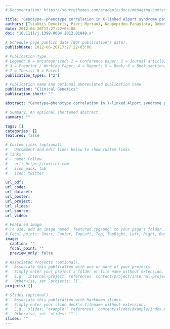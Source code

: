 ```yaml
---
# Documentation: https://sourcethemes.com/academic/docs/managing-content/

title: "Genotype--phenotype correlation in X-linked Alport syndrome patients carrying missense mutations in the collagenous domain of COL4A5"
authors: [Tsiakkis Demetris, Pieri Myrtani, Koupepidou Panayiota, Demosthenous Panayiota, Panayidou Klea, Deltas Constantinos]
date: 2012-06-26T17:27:22+03:00
doi: "10.1111/j.1399-0004.2012.01849.x"

# Schedule page publish date (NOT publication's date).
publishDate: 2012-06-26T17:27:22+03:00

# Publication type.
# Legend: 0 = Uncategorized; 1 = Conference paper; 2 = Journal article;
# 3 = Preprint / Working Paper; 4 = Report; 5 = Book; 6 = Book section;
# 7 = Thesis; 8 = Patent
publication_types: ["2"]

# Publication name and optional abbreviated publication name.
publication: "Clinical Genetics"
publication_short: ""

abstract: "Genotype–phenotype correlation in X-linked Alport syndrome patients carrying missense mutations in the collagenous domain of COL4A5"

# Summary. An optional shortened abstract.
summary: ""

tags: []
categories: []
featured: false

# Custom links (optional).
#   Uncomment and edit lines below to show custom links.
# links:
# - name: Follow
#   url: https://twitter.com
#   icon_pack: fab
#   icon: twitter

url_pdf:
url_code:
url_dataset:
url_poster:
url_project:
url_slides:
url_source:
url_video:

# Featured image
# To use, add an image named `featured.jpg/png` to your page's folder. 
# Focal points: Smart, Center, TopLeft, Top, TopRight, Left, Right, BottomLeft, Bottom, BottomRight.
image:
  caption: ""
  focal_point: ""
  preview_only: false

# Associated Projects (optional).
#   Associate this publication with one or more of your projects.
#   Simply enter your project's folder or file name without extension.
#   E.g. `internal-project` references `content/project/internal-project/index.md`.
#   Otherwise, set `projects: []`.
projects: []

# Slides (optional).
#   Associate this publication with Markdown slides.
#   Simply enter your slide deck's filename without extension.
#   E.g. `slides: "example"` references `content/slides/example/index.md`.
#   Otherwise, set `slides: ""`.
slides: ""
---
```

